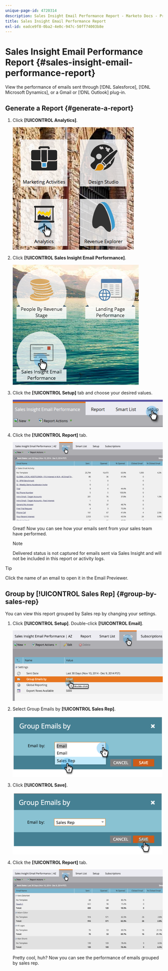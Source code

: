 ```yaml
---
unique-page-id: 4720314
description: Sales Insight Email Performance Report - Marketo Docs - Product Documentation
title: Sales Insight Email Performance Report
exl-id: eadce9f8-0ba2-4e0c-947c-50ff74003b8e
---
```

# Sales Insight Email Performance Report {#sales-insight-email-performance-report}

View the performance of emails sent through [!DNL Salesforce], [!DNL Microsoft Dynamics], or a Gmail or [!DNL Outlook] plug-in.

## Generate a Report {#generate-a-report}

1. Click **[!UICONTROL Analytics]**.

   ![](assets/mainnav-analyticshand-small.png)

1. Click **[!UICONTROL Sales Insight Email Performance]**.

   ![](assets/analytics-salesemailreporthand.png)

1. Click the **[!UICONTROL Setup]** tab and choose your desired values.

   ![](assets/three.png)

1. Click the **[!UICONTROL Report]** tab.

   ![](assets/image2014-12-9-12-3a5-3a35.png)

   Great! Now you can see how your emails sent from your sales team have performed.

   >[!NOTE]
   >
   >Delivered status is not captured for emails sent via Sales Insight and will not be included in this report or activity logs.

>[!TIP]
>
>Click the name of an email to open it in the Email Previewer.

## Group by [!UICONTROL Sales Rep] {#group-by-sales-rep}

You can view this report grouped by Sales rep by changing your settings.

1. Click **[!UICONTROL Setup]**. Double-click **[!UICONTROL Email]**.

   ![](assets/image2014-12-9-12-3a12-3a19.png)

1. Select Group Emails by **[!UICONTROL Sales Rep]**.

   ![](assets/image2014-12-9-12-3a16-3a42.png)

1. Click **[!UICONTROL Save]**.

   ![](assets/image2014-12-9-12-3a17-3a39.png)

1. Click the **[!UICONTROL Report]** tab.

   ![](assets/image2014-12-9-12-3a19-3a7.png)

   Pretty cool, huh? Now you can see the performance of emails grouped by sales rep.
